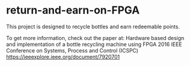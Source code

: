 # return-and-earn-on-FPGA
This project is designed to recycle bottles and earn redeemable points.

To get more information, check out the paper at:
Hardware based design and implementation of a bottle recycling machine using FPGA
2016 IEEE Conference on Systems, Process and Control (ICSPC)
https://ieeexplore.ieee.org/document/7920701


